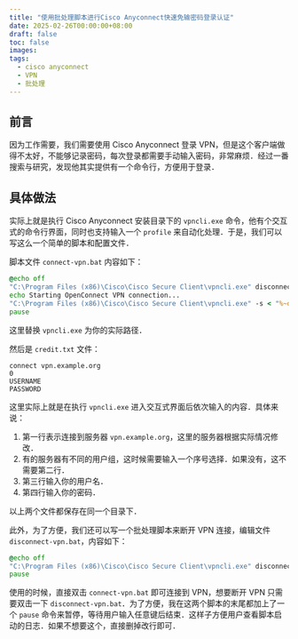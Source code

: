 ```yaml
---
title: "使用批处理脚本进行Cisco Anyconnect快速免输密码登录认证"
date: 2025-02-26T00:00:00+08:00
draft: false
toc: false
images:
tags: 
  - cisco anyconnect
  - VPN
  - 批处理
---
```


## 前言

因为工作需要，我们需要使用 Cisco Anyconnect 登录 VPN，但是这个客户端做得不太好，不能够记录密码，每次登录都需要手动输入密码，非常麻烦．经过一番搜索与研究，发现他其实提供有一个命令行，方便用于登录．

## 具体做法

实际上就是执行 Cisco Anyconnect 安装目录下的 `vpncli.exe` 命令，他有个交互式的命令行界面，同时也支持输入一个 `profile` 来自动化处理．于是，我们可以写这么一个简单的脚本和配置文件．

脚本文件 `connect-vpn.bat` 内容如下：

```cmd
@echo off
"C:\Program Files (x86)\Cisco\Cisco Secure Client\vpncli.exe" disconnect
echo Starting OpenConnect VPN connection...
"C:\Program Files (x86)\Cisco\Cisco Secure Client\vpncli.exe" -s < "%~dp0credit.txt"
pause
```

这里替换 `vpncli.exe` 为你的实际路径．

然后是 `credit.txt` 文件：

```text
connect vpn.example.org
0
USERNAME
PASSWORD
```

这里实际上就是在执行 `vpncli.exe` 进入交互式界面后依次输入的内容．具体来说：

1. 第一行表示连接到服务器 `vpn.example.org`，这里的服务器根据实际情况修改．
2. 有的服务器有不同的用户组，这时候需要输入一个序号选择．如果没有，这不需要第二行．
3. 第三行输入你的用户名．
4. 第四行输入你的密码．

以上两个文件都保存在同一个目录下．

此外，为了方便，我们还可以写一个批处理脚本来断开 VPN 连接，编辑文件 `disconnect-vpn.bat`，内容如下：

```cmd
@echo off
"C:\Program Files (x86)\Cisco\Cisco Secure Client\vpncli.exe" disconnect
pause
```

使用的时候，直接双击 `connect-vpn.bat` 即可连接到 VPN，想要断开 VPN 只需要双击一下 `disconnect-vpn.bat`．为了方便，我在这两个脚本的末尾都加上了一个 `pause` 命令来暂停，等待用户输入任意键后结束．这样子方便用户查看脚本启动的日志．如果不想要这个，直接删掉改行即可．
